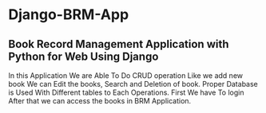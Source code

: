 # Django-BRM-App
## Book Record Management Application with Python for Web Using Django

In this Application We are Able To Do CRUD operation Like we add new book We can Edit the books, Search and Deletion of book.
Proper Database is Used With Different tables to Each Operations.
First We have To login After that we can access the books in BRM Application.
